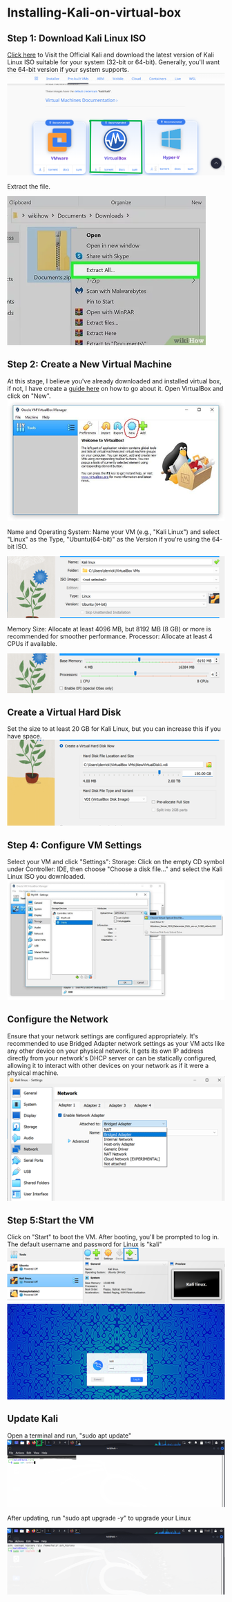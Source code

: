# Installing-Kali-on-virtual-box
<h2>Step 1: Download Kali Linux ISO</h2>
<a href="https://www.kali.org/get-kali/#kali-virtual-machines">Click here</a> to Visit the Official Kali and download the latest version of Kali Linux ISO suitable for your system (32-bit or 64-bit). Generally, you'll want the 64-bit version if your system supports.

<img src="https://github.com/Corporate101/Installing-Kali-on-virtual-box/blob/main/Folders/Download%20Kali.png">

Extract the file.

<img src="https://github.com/Corporate101/Setting-up-a-Virtual-home-Lab/blob/main/Folder/Extract%20file.jpg">
<h2>Step 2: Create a New Virtual Machine</h2>
At this stage, I believe you've already downloaded and installed virtual box, if not, I have create a <a href="https://github.com/Corporate101/Setting-up-a-Virtual-home-Lab/blob/main/Creating%20Windows%20Virtual%20machine.md">guide here</a> on how to go about it.
Open VirtualBox and click on "New".

<img src="https://github.com/Corporate101/Setting-up-a-Virtual-home-Lab/blob/main/Folder/New.jpg">

Name and Operating System: Name your VM (e.g., "Kali Linux") and select "Linux" as the Type, "Ubuntu(64-bit)" as the Version if you're using the 64-bit ISO.

<img src="https://github.com/Corporate101/Installing-Kali-on-virtual-box/blob/main/Folders/Name%20your%20OS.png">

Memory Size: Allocate at least 4096 MB, but 8192 MB (8 GB) or more is recommended for smoother performance.
Processor: Allocate at least 4 CPUs if available.

<img src="https://github.com/Corporate101/Installing-Kali-on-virtual-box/blob/main/Folders/Base%20mem%20and%20Proccessor.png">

<h2>Create a Virtual Hard Disk</h2>
Set the size to at least 20 GB for Kali Linux, but you can increase this if you have space.

<img src="https://github.com/Corporate101/Installing-Kali-on-virtual-box/blob/main/Folders/Create%20HDD.png">

<H2>Step 4: Configure VM Settings</H2>
Select your VM and click "Settings":
Storage: Click on the empty CD symbol under Controller: IDE, then choose "Choose a disk file..." and select the Kali Linux ISO you downloaded.

<img src="https://github.com/Corporate101/Setting-up-a-Virtual-home-Lab/blob/main/Folder/Attach-an-ISO.jpg">

<h2>Configure the Network</h2>
Ensure that your network settings are configured appropriately. It's recommended to use Bridged Adapter network settings as your VM acts like any other device on your physical network. It gets its own IP address directly from your network's DHCP server or can be statically configured, allowing it to interact with other devices on your network as if it were a physical machine. 

<img src="https://github.com/Corporate101/Installing-Kali-on-virtual-box/blob/main/Folders/Linux%20Network.png">

<h2>Step 5:Start the VM</h2>
Click on "Start" to boot the VM. After booting, you'll be prompted to log in. The default username and password for Linux is "kali"

<img src="https://github.com/Corporate101/Installing-Kali-on-virtual-box/blob/main/Folders/Click%20on%20start.png">
<img src="https://github.com/Corporate101/Installing-Kali-on-virtual-box/blob/main/Folders/Start%20your%20Linux%20VM.png">

<H2>Update Kali</H2>
Open a terminal and run, "sudo apt update"

<img src="https://github.com/Corporate101/Installing-Kali-on-virtual-box/blob/main/Folders/Open%20The%20terminal.png">

 After updating, run "sudo apt upgrade -y" to upgrade your Linux

<img src="https://github.com/Corporate101/Installing-Kali-on-virtual-box/blob/main/Folders/Upgrade%20your%20VM.png">
